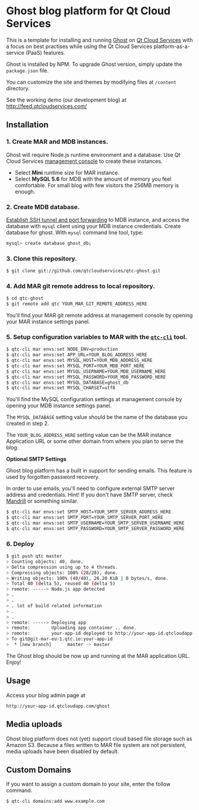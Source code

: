 # Ghost blog platform for Qt Cloud Services

This is a template for installing and running [Ghost](https://ghost.org/) on [Qt Cloud Services](http://www.qtcloudservices.com/) with a focus on best practises while using the Qt Cloud Services platform-as-a-service (PaaS) features.

Ghost is installed by NPM. To upgrade Ghost version, simply update the `package.json` file.

You can customize the site and themes by modifying files at `/content` directory.

See the working demo (our development blog) at http://feed.qtcloudservices.com/

## Installation

### 1. Create MAR and MDB instances.

Ghost will require Node.js runtime environment and a database. Use Qt Cloud Services [management console](https://console.qtcloudservices.com) to create these instances. 

* Select **Mini** runtime size for MAR instance. 
* Select **MySQL 5.6** for MDB with the amount of memory you feel comfortable. For small blog with few visitors the 256MB memory is enough.

### 2. Create MDB database.

[Establish SSH tunnel and port forwarding](https://developer.qtcloudservices.com/mdb/key-concepts/remote-access) to MDB instance, and access the database with `mysql` client using your MDB instance credentials. Create database for ghost. With `mysql` command line tool, type:

```sh
mysql> create database ghost_db;
```

### 3. Clone this repository.

```sh
$ git clone git://github.com/qtcloudservices/qtc-ghost.git
```


### 4. Add MAR git remote address to local repository.

```sh
$ cd qtc-ghost
$ git remote add qtc YOUR_MAR_GIT_REMOTE_ADDRESS_HERE
```

You'll find your MAR git remote address at management console by opening your MAR instance settings panel. 

### 5. Setup configuration variables to MAR with the [`qtc-cli`](https://developer.qtcloudservices.com/qtc/cli) tool.

```sh
$ qtc-cli mar envs:set NODE_ENV=production
$ qtc-cli mar envs:set APP_URL=YOUR_BLOG_ADDRESS_HERE
$ qtc-cli mar envs:set MYSQL_HOST=YOUR_MDB_ADDRESS_HERE
$ qtc-cli mar envs:set MYSQL_PORT=YOUR_MDB_PORT_HERE
$ qtc-cli mar envs:set MYSQL_USERNAME=YOUR_MDB_USERNAME_HERE
$ qtc-cli mar envs:set MYSQL_PASSWORD=YOUR_MDB_PASSWORD_HERE
$ qtc-cli mar envs:set MYSQL_DATABASE=ghost_db
$ qtc-cli mar envs:set MYSQL_CHARSET=utf8    
```

You'll find the MySQL configuration settings at management console by opening your MDB instance settings panel.  

The `MYSQL_DATABASE` setting value should be the name of the database you created in step 2. 

The `YOUR_BLOG_ADDRESS_HERE` setting value can be the MAR instance Application URL or some other domain from where you plan to serve the blog.  


**Optional SMTP Settings**

Ghost blog platform has a built in support for sending emails. This feature is used by forgotten password recovery. 

In order to use emails, you'll need to configure external SMTP server address and credentials. Hint! If you don't have SMTP server, check [Mandrill](https://mandrill.com/) or something similar. 

```sh
$ qtc-cli mar envs:set SMTP_HOST=YOUR_SMTP_SERVER_ADDRESS_HERE
$ qtc-cli mar envs:set SMTP_PORT=YOUR_SMTP_SERVER_PORT_HERE
$ qtc-cli mar envs:set SMTP_USERNAME=YOUR_SMTP_SERVER_USERNAME_HERE
$ qtc-cli mar envs:set SMTP_PASSWORD=YOUR_SMTP_SERVER_PASSWORD_HERE
```

### 6. Deploy

```sh
$ git push qtc master
> Counting objects: 40, done.
> Delta compression using up to 4 threads.
> Compressing objects: 100% (28/28), done.
> Writing objects: 100% (40/40), 26.20 KiB | 0 bytes/s, done.
> Total 40 (delta 5), reused 40 (delta 5)
> remote: -----> Node.js app detected
> .
> .
> . lot of build related information
> .
> .
> remote: -----> Deploying app
> remote:        Uploading app container .. done.
> remote:        your-app-id deployed to http://your-app-id.qtcloudapp.com
> To git@git-mar-eu-1.qtc.io:your-app-id
>  * [new branch]      master -> master
```

The Ghost blog should be now up and running at the MAR application URL. Enjoy!

## Usage

Access your blog admin page at

```
http://your-app-id.qtcloudapp.com/ghost
```

## Media uploads

Ghost blog platform does not (yet) support cloud based file storage such as Amazon S3. Because a files written to MAR file system are not persistent, media uploads have been disabled by default.

## Custom Domains

If you want to assign a custom domain to your site, enter the follow command.

```sh
$ qtc-cli domains:add www.example.com
```

